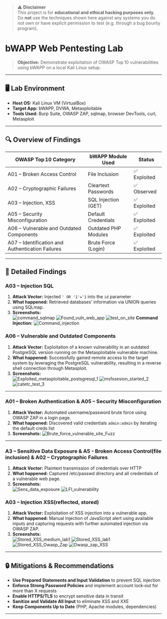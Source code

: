 > ⚠️ **Disclaimer**  
> This project is for **educational and ethical hacking purposes only**.  
> Do **not** use the techniques shown here against any systems you do not own or have explicit permission to test (e.g. through a bug bounty program).

# bWAPP Web Pentesting Lab

> **Objective:** Demonstrate exploitation of OWASP Top 10 vulnerabilities using bWAPP on a local Kali Linux setup.

---

## 🖥️ Lab Environment

- **Host OS:** Kali Linux VM (VirtualBox)
- **Target App:** bWAPP, DVWA, Metasploitable
- **Tools Used:** Burp Suite, OWASP ZAP, sqlmap, browser DevTools, curl, Metasploit

---

## 🔍 Overview of Findings

| OWASP Top 10 Category                    | bWAPP Module Used           | Status     |
|-----------------------------------------|-----------------------------|------------|
| A01 – Broken Access Control             | File Inclusion              | ✅ Exploited |
| A02 – Cryptographic Failures            | Cleartext Passwords         | ✅ Observed  |
| A03 – Injection, XSS                    | SQL Injection (GET)         | ✅ Exploited |
| A05 – Security Misconfiguration         | Default Credentials         | ✅ Exploited |
| A06 – Vulnerable and Outdated Components | Outdated PHP Modules        | ✅ Exploited |
| A07 – Identification and Authentication Failures | Brute Force (Login)  | ✅ Exploited |


---

## 📝 Detailed Findings

### A03 – Injection SQL

1. **Attack Vector:** Injected `' OR '1'='1` into the `id` parameter  
2. **What happened:** Retrieved databases' information via UNION queries using SQLmap.  
3. **Screenshots:**  
![command_sqlmap](https://github.com/user-attachments/assets/3f6b5a25-11ce-466d-b00a-21a6bab845c2)
![Found_vuln_web_app](https://github.com/user-attachments/assets/8cf5cd1e-d4ca-4e31-8952-bf0ae1681436)
![test_on_site](https://github.com/user-attachments/assets/971ac420-d63f-4a9d-b992-efdfbc114941)
**Command Injection:**
![Command_injection](https://github.com/user-attachments/assets/0f476f5a-bd9d-4b65-9827-64e4f381e5fd)

### A06 – Vulnerable and Outdated Components

1. **Attack Vector:** Exploitation of a known vulnerability in an outdated PostgreSQL version running on the Metasploitable vulnerable machine.
2. **What happened:** Successfully gained remote access to the target system by leveraging the PostgreSQL vulnerability, resulting in a reverse shell connection through Metasploit.
3. **Screenshots:**  
![Exploited_metasploitable_postsgresql_1](https://github.com/user-attachments/assets/c2a8817d-462e-4a08-af16-e8098b3e0ce9)
![msfssesion_started_2](https://github.com/user-attachments/assets/7e95af24-db6b-4fe1-9956-c258e777bc48)
![catetc_test_3](https://github.com/user-attachments/assets/fbc74ed5-0639-4d8f-af43-70e7ee9399f1)

---

### A01 – Broken Authentication & A05 – Security Misconfiguration

1. **Attack Vector:** Automated username/password brute force using OWASP ZAP in a login page. 
2. **What happened:** Discovered valid credentials `admin:admin` by iterating the default creds list  
3. **Screenshots:**
![Brute_force_vulnerable_site_Fuzz](https://github.com/user-attachments/assets/7ac01187-2309-4ca6-baca-eedc71d63b5f)


---

### A3 – Sensitive Data Exposure & A5 - Broken Access Control(file inclusion) & A02 – Cryptographic Failures

1. **Attack Vector:** Plaintext transmission of credentials over HTTP  
2. **What happened:** Captured /etc/passwd directory and all credentials of a vulnerable web page. 
3. **Screenshots:**  
 ![Sens_data_exposure](https://github.com/user-attachments/assets/2823da95-b433-4bf5-8a79-c3ccc72087cb)
![LFI_vulnerability](https://github.com/user-attachments/assets/41694906-ed6a-41f6-b445-795640fef25b)

 

### A03 – Injection XSS(reflected, stored)

1. **Attack Vector:** Exploitation of XSS injection into a vulnerable app. 
2. **What happened:** Manual Injection of JavaScript alert using available inputs and capturing requests with further automated injection via OWASP ZAP. 
3. **Screenshots:**  
![Stored_XSS_medium_lab1](https://github.com/user-attachments/assets/59284d7d-f705-4dde-bd7f-b9243607cd4d)
![Stored_XSS_lab1](https://github.com/user-attachments/assets/5f692e89-2cfb-4bb7-a3d1-606864e48ea4)
![Stored_XSS_Owasp_Zap](https://github.com/user-attachments/assets/1b15a5d2-ed84-403f-8e60-d748617a0774)
![Owasp_zap_XSS](https://github.com/user-attachments/assets/17fda384-b69a-4c68-8f38-19b91be6768a)


---

## 🔒 Mitigations & Recommendations

- **Use Prepared Statements and Input Validation** to prevent SQL injection 
- **Enforce Strong Password Policies** and implement account lock‑out for more than X requests
- **Enable HTTPS/TLS** to encrypt sensitive data in transit  
- **Sanitize and Validate All Input** to eliminate XSS and XXE  
- **Keep Components Up to Date** (PHP, Apache modules, dependencies)  

---
